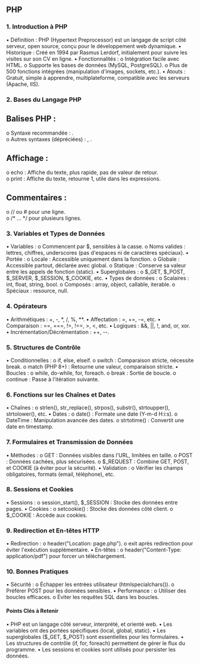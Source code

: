 ## PHP 

### 1. Introduction à PHP
•	Définition : PHP (Hypertext Preprocessor) est un langage de script côté serveur, open source, conçu pour le développement web dynamique.
•	Historique : Créé en 1994 par Rasmus Lerdorf, initialement pour suivre les visites sur son CV en ligne.
•	Fonctionnalités :
o	Intégration facile avec HTML.
o	Supporte les bases de données (MySQL, PostgreSQL).
o	Plus de 500 fonctions intégrées (manipulation d'images, sockets, etc.).
•	Atouts : Gratuit, simple à apprendre, multiplateforme, compatible avec les serveurs (Apache, IIS).


### 2. Bases du Langage PHP
##	Balises PHP :<br>
o	Syntaxe recommandée : <?php ... ?>.<br>
o	Autres syntaxes (dépréciées) : <script language="php"> ... </script>, <? ... ?>.<br>
##	Affichage :<br>
o	echo : Affiche du texte, plus rapide, pas de valeur de retour.<br>
o	print : Affiche du texte, retourne 1, utile dans les expressions.<br>
##	Commentaires :<br>
o	// ou # pour une ligne.<br>
o	/* ... */ pour plusieurs lignes.<br>


### 3. Variables et Types de Données
•	Variables :
o	Commencent par $, sensibles à la casse.
o	Noms valides : lettres, chiffres, underscores (pas d'espaces ni de caractères spéciaux).
•	Portée :
o	Locale : Accessible uniquement dans la fonction.
o	Globale : Accessible partout, déclarée avec global.
o	Statique : Conserve sa valeur entre les appels de fonction (static).
•	Superglobales :
o	$_GET, $_POST, $_SERVER, $_SESSION, $_COOKIE, etc.
•	Types de données :
o	Scalaires : int, float, string, bool.
o	Composés : array, object, callable, iterable.
o	Spéciaux : resource, null.


### 4. Opérateurs
•	Arithmétiques : +, -, *, /, %, **.
•	Affectation : =, +=, -=, etc.
•	Comparaison : ==, ===, !=, !==, >, <, etc.
•	Logiques : &&, ||, !, and, or, xor.
•	Incrémentation/Décrémentation : ++, --.


### 5. Structures de Contrôle
•	Conditionnelles :
o	if, else, elseif.
o	switch : Comparaison stricte, nécessite break.
o	match (PHP 8+) : Retourne une valeur, comparaison stricte.
•	Boucles :
o	while, do-while, for, foreach.
o	break : Sortie de boucle.
o	continue : Passe à l'itération suivante.


### 6. Fonctions sur les Chaînes et Dates
•	Chaînes :
o	strlen(), str_replace(), strpos(), substr(), strtoupper(), strtolower(), etc.
•	Dates :
o	date() : Formate une date (Y-m-d H:i:s).
o	DateTime : Manipulation avancée des dates.
o	strtotime() : Convertit une date en timestamp.


### 7. Formulaires et Transmission de Données
•	Méthodes :
o	GET : Données visibles dans l'URL, limitées en taille.
o	POST : Données cachées, plus sécurisées.
o	$_REQUEST : Combine GET, POST, et COOKIE (à éviter pour la sécurité).
•	Validation :
o	Vérifier les champs obligatoires, formats (email, téléphone), etc.


### 8. Sessions et Cookies
•	Sessions :
o	session_start(), $_SESSION : Stocke des données entre pages.
•	Cookies :
o	setcookie() : Stocke des données côté client.
o	$_COOKIE : Accède aux cookies.


### 9. Redirection et En-têtes HTTP
•	Redirection :
o	header("Location: page.php").
o	exit après redirection pour éviter l'exécution supplémentaire.
•	En-têtes :
o	header("Content-Type: application/pdf") pour forcer un téléchargement.


### 10. Bonnes Pratiques
•	Sécurité :
o	Échapper les entrées utilisateur (htmlspecialchars()).
o	Préférer POST pour les données sensibles.
•	Performance :
o	Utiliser des boucles efficaces.
o	Éviter les requêtes SQL dans les boucles.


#### Points Clés à Retenir
•	PHP est un langage côté serveur, interprété, et orienté web.
•	Les variables ont des portées spécifiques (local, global, static).
•	Les superglobales ($_GET, $_POST) sont essentielles pour les formulaires.
•	Les structures de contrôle (if, for, foreach) permettent de gérer le flux du programme.
•	Les sessions et cookies sont utilisés pour persister les données.
